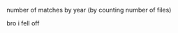 number of matches by year (by counting number of files)
 <!-- FILE_COUNTS_START -->
 <!-- FILE_COUNTS_END -->
bro i fell off

